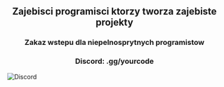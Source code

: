 ## <p align="center">Zajebisci programisci ktorzy tworza zajebiste projekty
### <p align="center">Zakaz wstepu dla niepelnosprytnych programistow
### <p align="center">Discord: .gg/yourcode

&nbsp;
![Discord](https://img.shields.io/discord/1166428656478990469?style=for-the-badge&link=https%3A%2F%2Fdiscord.gg%2Fyourcode)
